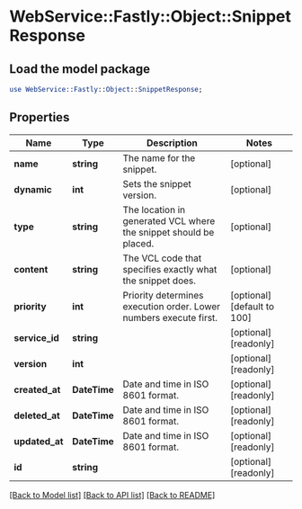 # WebService::Fastly::Object::SnippetResponse

## Load the model package
```perl
use WebService::Fastly::Object::SnippetResponse;
```

## Properties
Name | Type | Description | Notes
------------ | ------------- | ------------- | -------------
**name** | **string** | The name for the snippet. | [optional] 
**dynamic** | **int** | Sets the snippet version. | [optional] 
**type** | **string** | The location in generated VCL where the snippet should be placed. | [optional] 
**content** | **string** | The VCL code that specifies exactly what the snippet does. | [optional] 
**priority** | **int** | Priority determines execution order. Lower numbers execute first. | [optional] [default to 100]
**service_id** | **string** |  | [optional] [readonly] 
**version** | **int** |  | [optional] [readonly] 
**created_at** | **DateTime** | Date and time in ISO 8601 format. | [optional] [readonly] 
**deleted_at** | **DateTime** | Date and time in ISO 8601 format. | [optional] [readonly] 
**updated_at** | **DateTime** | Date and time in ISO 8601 format. | [optional] [readonly] 
**id** | **string** |  | [optional] [readonly] 

[[Back to Model list]](../README.md#documentation-for-models) [[Back to API list]](../README.md#documentation-for-api-endpoints) [[Back to README]](../README.md)



